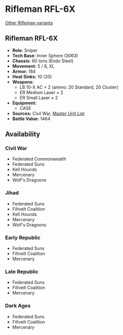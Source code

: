 # Rifleman RFL-6X

[Other Rifleman variants](../rifleman.md)

## Rifleman RFL-6X
- **Role:** Sniper
- **Tech Base:** Inner Sphere (3063)
- **Chassis:** 60 tons (Endo Steel)
- **Movement:** 5 / 8, XL
- **Armor:** 184
- **Heat Sinks:** 10 (20)
- **Weapons:**
  - LB 10-X AC × 2 (ammo: 20 Standard, 20 Cluster)
  - ER Medium Laser × 2
  - ER Small Laser × 2
- **Equipment:**
  - CASE
- **Sources:** Civil War, [Master Unit List](http://masterunitlist.info/Unit/Details/2702/rifleman-rfl-6x)
- **Battle Value:** 1464

## Availability

### Civil War
- Federated Commonwealth
- Federated Suns
- Kell Hounds
- Mercenary
- Wolf's Dragoons

### Jihad
- Federated Suns
- Filtvelt Coalition
- Kell Hounds
- Mercenary
- Wolf's Dragoons

### Early Republic
- Federated Suns
- Filtvelt Coalition
- Mercenary

### Late Republic
- Federated Suns
- Filtvelt Coalition
- Mercenary

### Dark Ages
- Federated Suns
- Filtvelt Coalition
- Mercenary


